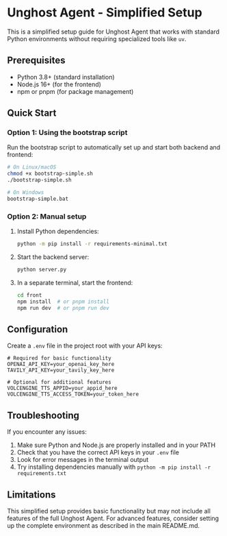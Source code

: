 # Unghost Agent - Simplified Setup

This is a simplified setup guide for Unghost Agent that works with standard Python environments without requiring specialized tools like `uv`.

## Prerequisites

- Python 3.8+ (standard installation)
- Node.js 16+ (for the frontend)
- npm or pnpm (for package management)

## Quick Start

### Option 1: Using the bootstrap script

Run the bootstrap script to automatically set up and start both backend and frontend:

```bash
# On Linux/macOS
chmod +x bootstrap-simple.sh
./bootstrap-simple.sh

# On Windows
bootstrap-simple.bat
```

### Option 2: Manual setup

1. Install Python dependencies:
   ```bash
   python -m pip install -r requirements-minimal.txt
   ```

2. Start the backend server:
   ```bash
   python server.py
   ```

3. In a separate terminal, start the frontend:
   ```bash
   cd front
   npm install  # or pnpm install
   npm run dev  # or pnpm run dev
   ```

## Configuration

Create a `.env` file in the project root with your API keys:

```
# Required for basic functionality
OPENAI_API_KEY=your_openai_key_here
TAVILY_API_KEY=your_tavily_key_here

# Optional for additional features
VOLCENGINE_TTS_APPID=your_appid_here
VOLCENGINE_TTS_ACCESS_TOKEN=your_token_here
```

## Troubleshooting

If you encounter any issues:

1. Make sure Python and Node.js are properly installed and in your PATH
2. Check that you have the correct API keys in your `.env` file
3. Look for error messages in the terminal output
4. Try installing dependencies manually with `python -m pip install -r requirements.txt`

## Limitations

This simplified setup provides basic functionality but may not include all features of the full Unghost Agent. For advanced features, consider setting up the complete environment as described in the main README.md.